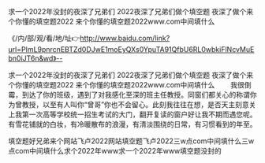 求一个2022年没封的夜深了兄弟们
2022夜深了兄弟们做个填空题
夜深了做个来个你懂的填空题2022
来个你懂的填空题2022www.com中间填什么


《/内/部/观/看/地/址👉http://www.baidu.com/link?url=PImL9pnrcnEBTZd0DJwE1moEyQXs0YpuTA91QfbU6RL0wbkiFlNcvMuEbn0iJT6n&wd》--

求一个2022年没封的夜深了兄弟们
2022夜深了兄弟们做个填空题
夜深了做个来个你懂的填空题2022
来个你懂的填空题2022www.com中间填什么
　　我很倒霉，到达了你的班级，遇到了对我感化至深的班主任教授。同窗们都关心的称谓你为曾教授，以至有人叫你“曾哥”你也不会留心。此刻我往往在想，是否天主刻意关上我第一次高等学校统一招生考试的大门，翻开复读的窗户好让我不期而遇您呢。
有雪花铺就的白妆，有冷暖散布的浪漫，有清淡围绕的日常，有习惯看到的年至。





填空题好兄弟来个网站飞卢2022网站填空题飞卢2022三w点com中间填什么三w点com中间填什么求个2022年www求一个2022年www填空题没封的
